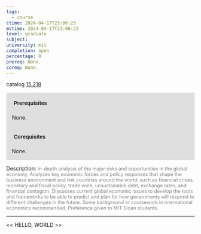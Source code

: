 ```yaml
---
tags:
  - course
ctime: 2024-04-17T23:06:23
mstime: 2024-04-17T23:06:23
level: graduate
subject: 
university: mit
completion: open
percentage: 0
prereq: None.
coreq: None.
---
```


catalog [15.218](http://student.mit.edu/catalog/m15a.html#15.218)

<span style="display: block; padding: 15px; background-color: rgb(100, 100, 100, 0.2);"><font id="m_prereq1042_0" style="display: block; font-family: Arial, sans-serif; font-weight: bold; padding: 5px">Prerequisites</font><br><span id="prereq1042_0">None.</span></span>
<span style="display: block; padding: 15px; background-color: rgb(100, 100, 100, 0.2);"><font id="m_coreq1042_0" style="display: block; font-family: Arial, sans-serif; font-weight: bold; padding: 5px">Corequisites</font><br><span id="coreq1042_0">None.</span></span>

<font style="">Description:</font>
<font style="color: grey; font-size: 0.8rem;">In-depth analysis of the major risks and opportunities in the global economy. Analyzes key economic forces and policy responses that shape the business environment and link countries around the world, such as financial crises, monetary and fiscal policy, trade wars, unsustainable debt, exchange rates, and financial contagion. Discusses current global economic issues to develop the tools and frameworks to be able to predict and plan for how governments will respond to different challenges in the future. Some background or coursework in international economics recommended. Preference given to MIT Sloan students.</font>



---

<< HELLO, WORLD >>
